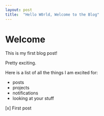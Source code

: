 ```yaml
---
layout: post
title:  "Hello W0rld, Welcome to the Blog"
---
```


# Welcome

This is my first blog post!

Pretty exciting.

Here is a list of all the things I am excited for:
- posts
- projects
- notifications
- looking at your stuff


[x] First post